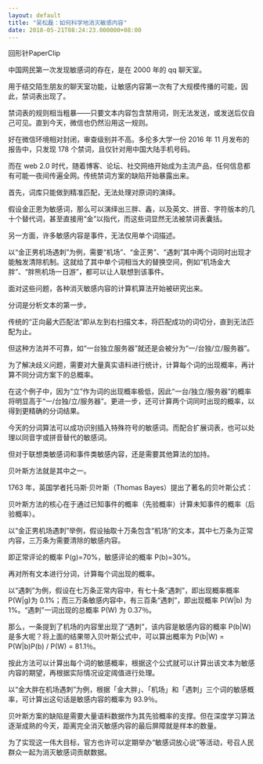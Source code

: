 ```yaml
---
layout: default
title: "吴松磊：如何科学地消灭敏感内容"
date: 2018-05-21T08:24:23.000000+08:00
---
```


回形针PaperClip

中国网民第一次发现敏感词的存在，是在 2000 年的 qq 聊天室。

用于结交陌生朋友的聊天室功能，让敏感内容第一次有了大规模传播的可能，因此，禁词表出现了。

禁词表的规则相当粗暴——只要文本内容包含禁用词，则无法发送，或发送后仅自己可见。直到今天，微信也仍然沿用这一规则。

好在微信环境相对封闭，审查级别并不高。多伦多大学一份 2016 年 11 月发布的报告中，只发现 178 个禁词，且仅针对用中国大陆手机号码。

而在 web 2.0 时代，随着博客、论坛、社交网络开始成为主流产品，任何信息都有可能一夜间传遍全网。传统禁词方案的缺陷开始暴露出来。

首先，词库只能做到精准匹配，无法处理对原词的演绎。

假设金正恩为敏感词，那么可以演绎出三胖、鑫，以及英文、拼音、字符版本的几十个替代词，甚至直接用“金”以指代，而这些词显然无法被禁词表囊括。

另一方面，许多敏感内容是事件，无法仅用单个词描述。

以“金正男机场遇刺”为例，需要“机场”、“金正男”、“遇刺”其中两个词同时出现才能触发清除机制。这就给了其中单个词相当大的替换空间，例如“机场金大胖”、“胖熊机场一日游”，都可以让人联想到该事件。

面对这些问题，各种消灭敏感内容的计算机算法开始被研究出来。

分词是分析文本的第一步。

传统的“正向最大匹配法”即从左到右扫描文本，将匹配成功的词切分，直到无法匹配为止。

但这种方法并不可靠，如“一台独立服务器”就还是会被分为“一/台独/立/服务器”。

为了解决歧义问题，需要对大量真实语料进行统计，计算每个词的出现概率，再计算不同分词方案下的总概率。

在这个例子中，因为“立”作为词的出现概率极低，因此“一台/独立/服务器”的概率将明显高于“一/台独/立/服务器”。更进一步，还可计算两个词同时出现的概率，以得到更精确的分词结果。

今天的分词算法可以成功识别插入特殊符号的敏感词。而配合扩展词表，也可以处理以同音字或拼音替代的敏感词。

但对于联想类敏感词和事件类敏感内容，还是需要其他算法的加持。

贝叶斯方法就是其中之一。

1763 年，英国学者托马斯·贝叶斯（Thomas Bayes）提出了著名的贝叶斯公式：

贝叶斯方法的核心在于通过已知事件的概率（先验概率）计算未知事件的概率（后验概率）。

以“金正男机场遇刺”举例，假设抽取十万条包含“机场”的文本，其中七万条为正常内容，三万条为需要清除的敏感内容。

即正常评论的概率 P(g)=70%，敏感评论的概率 P(b)=30%。

再对所有文本进行分词，计算每个词出现的概率。

以“遇刺”为例，假设在七万条正常内容中，有七十条“遇刺”，即出现概率概率 P(W|g)为 0.1%；而三万条敏感内容中，有三百条“遇刺”，即出现概率 P(W|b) 为 1%。“遇刺”一词出现的总概率 P(W) 为 0.37％。

那么，一条提到了机场的内容里出现了“遇刺”，该内容是敏感内容的概率 P(b|W) 是多大呢？将上面的结果带入贝叶斯公式中，可以算出概率为 P(b|W) = P(W|b)P(b) / P(W) = 81.1％。

按此方法可以计算出每个词的敏感概率，根据这个公式就可以计算出该文本为敏感内容的期望，再根据实际情况设定阈值进行处理。

以“金大胖在机场遇刺”为例，根据「金大胖」、「机场」和「遇刺」三个词的敏感概率，可计算出这句话是敏感内容的概率为 93.9％。

贝叶斯方案的缺陷是需要大量语料数据作为其先验概率的支撑。但在深度学习算法逐渐成熟的今天，距离完全消灭敏感内容的最后屏障就是样本的数量。

为了实现这一伟大目标，官方也许可以定期举办“敏感词放心说”等活动，号召人民群众一起为消灭敏感词贡献数据。


